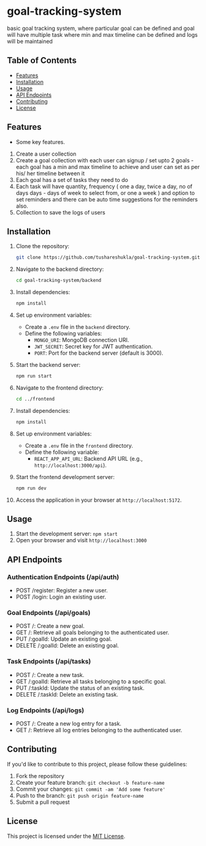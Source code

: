 # goal-tracking-system

basic goal tracking system, where particular goal can be defined and goal will have multiple task where min and max timeline can be defined and logs will be maintained

## Table of Contents

- [Features](#features)
- [Installation](#installation)
- [Usage](#usage)
- [API Endpoints](#api-endpoints)
- [Contributing](#contributing)
- [License](#license)

## Features

- Some key features.
1. Create a user collection
2. Create a goal collection with each user can signup / set upto 2 goals - each goal has a
min and max timeline to achieve and user can set as per his/ her timeline between it
3. Each goal has a set of tasks they need to do
4. Each task will have quantity, frequency ( one a day, twice a day, no of days days - days of
week to select from, or one a week ) and option to set reminders and there can be auto time
suggestions for the reminders also.
5. Collection to save the logs of users

## Installation

1. Clone the repository:

    ```bash
    git clone https://github.com/tushareshukla/goal-tracking-system.git
    ```

2. Navigate to the backend directory:

    ```bash
    cd goal-tracking-system/backend
    ```

3. Install dependencies:

    ```bash
    npm install
    ```

4. Set up environment variables:
   - Create a `.env` file in the `backend` directory.
   - Define the following variables:
     - `MONGO_URI`: MongoDB connection URI.
     - `JWT_SECRET`: Secret key for JWT authentication.
     - `PORT`: Port for the backend server (default is 3000).

5. Start the backend server:

    ```bash
    npm run start
    ```

6. Navigate to the frontend directory:

    ```bash
    cd ../frontend
    ```

7. Install dependencies:

    ```bash
    npm install
    ```

8. Set up environment variables:
   - Create a `.env` file in the `frontend` directory.
   - Define the following variable:
     - `REACT_APP_API_URL`: Backend API URL (e.g., `http://localhost:3000/api`).

9. Start the frontend development server:

    ```bash
    npm run dev
    ```

10. Access the application in your browser at `http://localhost:5172`.


## Usage

1. Start the development server: `npm start`
2. Open your browser and visit `http://localhost:3000`

## API Endpoints
### Authentication Endpoints (/api/auth)
- POST /register: Register a new user.
- POST /login: Login an existing user.

### Goal Endpoints (/api/goals)
- POST /: Create a new goal.
- GET /: Retrieve all goals belonging to the authenticated user.
- PUT /:goalId: Update an existing goal.
- DELETE /:goalId: Delete an existing goal.

### Task Endpoints (/api/tasks)
- POST /: Create a new task.
- GET /:goalId: Retrieve all tasks belonging to a specific goal.
- PUT /:taskId: Update the status of an existing task.
- DELETE /:taskId: Delete an existing task.

### Log Endpoints (/api/logs)
- POST /: Create a new log entry for a task.
- GET /: Retrieve all log entries belonging to the authenticated user.



## Contributing

If you'd like to contribute to this project, please follow these guidelines:

1. Fork the repository
2. Create your feature branch: `git checkout -b feature-name`
3. Commit your changes: `git commit -am 'Add some feature'`
4. Push to the branch: `git push origin feature-name`
5. Submit a pull request

## License

This project is licensed under the [MIT License](LICENSE).
